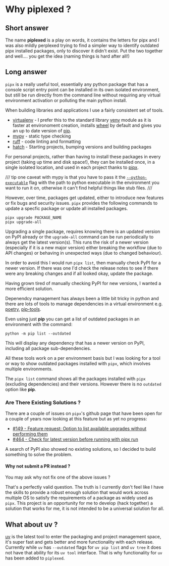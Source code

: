 # Why piplexed ?

## Short answer
The name **piplexed** is a play on words, it contains the letters for pipx and I was also mildly perplexed trying to find a simpler way to identify outdated pipx installed packages, only to discover it didn't exist. Put the two together and well.... you get the idea (naming things is hard after all!)

## Long answer

`pipx` is a really useful tool, essentially any python package that has a console script entry point can be installed in its own isolated environment, but still be run directly from the command line without requiring any virtual environment activation or polluting the main python install.

When building libraries and applications I use a fairly consistent set of tools.

- [virtualenv](https://github.com/pypa/virtualenv) - I prefer this to the standard library [venv](https://docs.python.org/3/library/venv.html) module as it is faster at environoment creation, installs [wheel](https://github.com/pypa/wheel) by default and gives you an up to date version of [pip](https://github.com/pypa/pip).
- [mypy](https://github.com/python/mypy) - static type checking
- [ruff](https://github.com/charliermarsh/ruff) - code linting and formatting
- [hatch](https://github.com/pypa/hatch) - Starting projects, bumping versions and building packages

For personal projects, rather than having to install these packages in every project (taking up time and disk space!), they can be installed once, in a single isolated location, and used in each project thanks to [pipx](https://github.com/pypa/pipx).

/// tip
one caveat with mypy is that you have to pass it the [`--python-executable`](https://mypy.readthedocs.io/en/stable/command_line.html?highlight=python-executable#cmdoption-mypy-python-executable) flag with the path to python executable in the environment you want to run it on, otherwise it can't find helpful things like stub files.
///

However, over time, packages get updated, either to introduce new features or fix bugs and security issues. `pipx` provides the following commands to update a specfic package or update all installed packages.

```console
pipx upgrade PACKAGE_NAME
pipx upgrade-all
```

Upgrading a single package, requires knowing there is an updated version on PyPI already or the `upgrade-all` command can be run periodically to always get the latest version(s). This runs the risk of a newer version (especially if it is a new major version) either breaking the workflow (due to API changes) or behaving in unexpected ways (due to changed behaviour).

In order to avoid this I would run `pipx list`, then manually check PyPI for a newer version. If there was one I'd check the release notes to see if there were any breaking changes and if all looked okay, update the package.

Having grown tired of manually checking PyPI for new versions, I wanted a more efficient solution.

Depenendcy management has always been a little bit tricky in python and there are lots of tools to manage dependencies in a virtual environment e.g. [poetry](https://github.com/python-poetry/poetry), [pip-tools](https://github.com/jazzband/pip-tools).

Even using just **pip** you can get a list of outdated packages in an environment with the command:
```console
python -m pip list --outdated
```
This will display any dependency that has a newer version on PyPI, including all package sub-dependencies.

All these tools work on a per environment basis but I was looking for a tool or way to show outdated packages installed with `pipx`, which involves multiple environments.

The `pipx list` command shows all the packages installed with `pipx` (excluding dependencies) and their versions. However there is no `outdated` option like **pip**.

### Are There Existing Solutions ?

There are a couple of issues on `pipx`'s github page that have been open for a couple of years now looking at this feature but as yet no progress:

- [#149 - Feature request: Option to list available upgrades without performing them](https://github.com/pypa/pipx/issues/149)
- [#464 - Check for latest version before running with pipx run](https://github.com/pypa/pipx/issues/464)

A search of PyPI also showed no existing solutions, so I decided to build something to solve the problem.

#### Why not submit a PR instead ?

You may ask why not fix one of the above issues ?

That's a perfectly valid question. The truth is I currently don't feel like I have the skills to provide a robust enough solution that would work across multiple OS to satisfy the requirements of a package as widely used as `pipx`.
This project is an opportunity for me to develop (hack together) a solution that works for me, it is not intended to be a universal solution for all.

## What about uv ?

[uv](https://github.com/astral-sh/uv) is the latest tool to enter the packaging and project management space, it's super fast and gets better and more functionality with each release. Currently while `uv` has `--outdated` flags for `uv pip list` and `uv tree` it does not have that ability for its `uv tool` interface. That is why functionality for `uv` has been added to `piplexed`.
